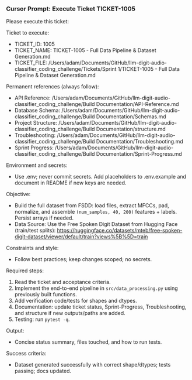 ### Cursor Prompt: Execute Ticket TICKET-1005

Please execute this ticket:

Ticket to execute:
- TICKET_ID: 1005
- TICKET_NAME: TICKET-1005 - Full Data Pipeline & Dataset Generation.md
- TICKET_FILE: /Users/adam/Documents/GitHub/llm-digit-audio-classifier_coding_challenge/Tickets/Sprint 1/TICKET-1005 - Full Data Pipeline & Dataset Generation.md

Permanent references (always follow):
- API Reference: /Users/adam/Documents/GitHub/llm-digit-audio-classifier_coding_challenge/Build Documentation/API-Reference.md
- Database Schema: /Users/adam/Documents/GitHub/llm-digit-audio-classifier_coding_challenge/Build Documentation/Schemas.md
- Project Structure: /Users/adam/Documents/GitHub/llm-digit-audio-classifier_coding_challenge/Build Documentation/structure.md
- Troubleshooting: /Users/adam/Documents/GitHub/llm-digit-audio-classifier_coding_challenge/Build Documentation/Troubleshooting.md
- Sprint Progress: /Users/adam/Documents/GitHub/llm-digit-audio-classifier_coding_challenge/Build Documentation/Sprint-Progress.md

Environment and secrets:
- Use .env; never commit secrets. Add placeholders to .env.example and document in README if new keys are needed.

Objective:
- Build the full dataset from FSDD: load files, extract MFCCs, pad, normalize, and assemble `(num_samples, 40, 200)` features + labels. Persist arrays if needed.
- Data Source: Use the Free Spoken Digit Dataset from Hugging Face (train/test splits): https://huggingface.co/datasets/mteb/free-spoken-digit-dataset/viewer/default/train?views%5B%5D=train

Constraints and style:
- Follow best practices; keep changes scoped; no secrets.

Required steps:
1) Read the ticket and acceptance criteria.
2) Implement the end-to-end pipeline in `src/data_processing.py` using previously built functions.
3) Add verification code/tests for shapes and dtypes.
4) Documentation: update ticket status, Sprint-Progress, Troubleshooting, and structure if new outputs/paths are added.
5) Testing: run `pytest -q`.

Output:
- Concise status summary, files touched, and how to run tests.

Success criteria:
- Dataset generated successfully with correct shape/dtypes; tests passing; docs updated. 